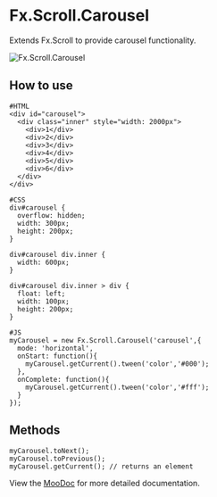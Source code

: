 Fx.Scroll.Carousel
==================

Extends Fx.Scroll to provide carousel functionality.

![Fx.Scroll.Carousel](http://github.com/rpflorence/Fx.Scroll.Carousel/raw/master/logo.png)

How to use
----------

    #HTML
    <div id="carousel">
      <div class="inner" style="width: 2000px">
        <div>1</div>
        <div>2</div>
        <div>3</div>
        <div>4</div>
        <div>5</div>
        <div>6</div>
      </div>
    </div>

    #CSS
    div#carousel {
      overflow: hidden;
      width: 300px;
      height: 200px;
    }
    
    div#carousel div.inner {
      width: 600px;
    }
    
    div#carousel div.inner > div {
      float: left;
      width: 100px;
      height: 200px;
    }

    #JS
    myCarousel = new Fx.Scroll.Carousel('carousel',{
      mode: 'horizontal',
      onStart: function(){
        myCarousel.getCurrent().tween('color','#000');
      },
      onComplete: function(){
        myCarousel.getCurrent().tween('color','#fff');
      }
    });

Methods
-------

    myCarousel.toNext();
    myCarousel.toPrevious();
    myCarousel.getCurrent(); // returns an element


View the [MooDoc](http://moodocs.net/rpflo/mootools-rpflo/Fx.Scroll.Carousel) for more detailed documentation.